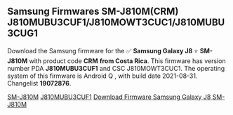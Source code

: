 <h2>Samsung Firmwares SM-J810M(CRM) J810MUBU3CUF1/J810MOWT3CUC1/J810MUBU3CUG1</h2>
Download the Samsung firmware for the ✅ <strong>Samsung Galaxy J8 </strong> ⭐ <strong>SM-J810M</strong> with product code <strong>CRM</strong> <strong> from Costa Rica</strong>. This firmware has version number PDA <strong>J810MUBU3CUF1</strong> and CSC J810MOWT3CUC1. The operating system of this firmware is Android Q , with build date 2021-08-31. Changelist <strong>19072876</strong>.


[SM-J810M](https://samfirm.shop/samsung/model/SM-J810M)
[J810MUBU3CUF1](https://samfirm.shop/samsung/pda/J810MUBU3CUF1)
[Download Firmware Samsung Galaxy J8 SM-J810M](https://samfirm.shop/samsung/firmware/453478)
